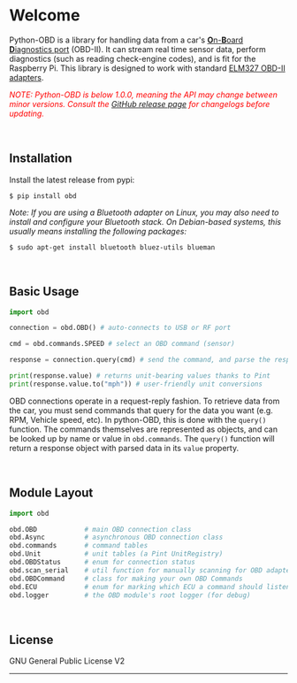 # Welcome

Python-OBD is a library for handling data from a car's [**O**n-**B**oard **D**iagnostics port](https://en.wikipedia.org/wiki/On-board_diagnostics) (OBD-II). It can stream real time sensor data, perform diagnostics (such as reading check-engine codes), and is fit for the Raspberry Pi. This library is designed to work with standard [ELM327 OBD-II adapters](http://www.amazon.com/s/ref=nb_sb_noss?field-keywords=elm327).

<span style="color:red">*NOTE: Python-OBD is below 1.0.0, meaning the API may change between minor versions. Consult the [GitHub release page](https://github.com/brendan-w/python-OBD/releases) for changelogs before updating.*</span>

<br>

## Installation

Install the latest release from pypi:

```shell
$ pip install obd
```

*Note: If you are using a Bluetooth adapter on Linux, you may also need to install and configure your Bluetooth stack. On Debian-based systems, this usually means installing the following packages:*

```shell
$ sudo apt-get install bluetooth bluez-utils blueman
```

<br>

## Basic Usage

```python
import obd

connection = obd.OBD() # auto-connects to USB or RF port

cmd = obd.commands.SPEED # select an OBD command (sensor)

response = connection.query(cmd) # send the command, and parse the response

print(response.value) # returns unit-bearing values thanks to Pint
print(response.value.to("mph")) # user-friendly unit conversions
```

OBD connections operate in a request-reply fashion. To retrieve data from the car, you must send commands that query for the data you want (e.g. RPM, Vehicle speed, etc). In python-OBD, this is done with the `query()` function. The commands themselves are represented as objects, and can be looked up by name or value in `obd.commands`. The `query()` function will return a response object with parsed data in its `value` property.

<br>

## Module Layout

```python
import obd

obd.OBD            # main OBD connection class
obd.Async          # asynchronous OBD connection class
obd.commands       # command tables
obd.Unit           # unit tables (a Pint UnitRegistry)
obd.OBDStatus      # enum for connection status
obd.scan_serial    # util function for manually scanning for OBD adapters
obd.OBDCommand     # class for making your own OBD Commands
obd.ECU            # enum for marking which ECU a command should listen to
obd.logger         # the OBD module's root logger (for debug)
```

<br>

## License

GNU General Public License V2

---

<br>
